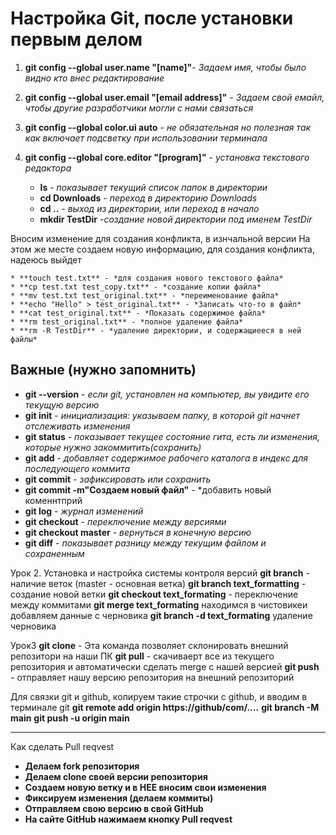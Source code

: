 

# Настройка Git, после установки первым делом

1. **git config --global user.name "[name]"**- *Задаем имя, чтобы было видно кто внес редактирование*
2. **git config --global user.email "[email address]"** - *Задаем свой емайл, чтобы другие разработчики могли с нами связаться*
3. **git config --global color.ui auto** - *не обязательная но полезная так как включает подсветку при использовании терминала*
4. **git config --global core.editor "[program]"** - *установка текстового редактора*

    *  **ls** - *показывает текущий список папок в директории*
    * **cd Downloads** - *переход в директорию Downloads*
    * **cd ..** - *выход из директории, или переход в начало*
    * **mkdir TestDir** -*создание новой директории под именем TestDir*

Вносим изменение для создания конфликта, в изнчальной версии
На этом же месте создаем новую информацию, для создания конфликта, надеюсь выйдет



    * **touch test.txt** - *для создания нового текстового файла*
    * **cp test.txt test_copy.txt** - *создание копии файла*
    * **mv test.txt test_original.txt** - *переименование файла*
    * **echo "Hello" > test_original.txt** - *Записать что-то в файл*
    * **cat test_original.txt** - *Показать содержимое файла*
    * **rm test_original.txt** - *полное удаление файла*
    * **rm -R TestDir** - *удаление директории, и содержащиееся в ней файлы*

## Важные (нужно запомнить)
* **git --version** - *если git, установлен на компьютер, вы увидите его текущую версию*
* **git init** - *инициализация: указываем папку, в которой git начнет отслеживать изменения*
* **git status** - *показывает текущее состояние гита, есть ли изменения, которые нужно закоммитить(сохранить)*
* **git add** - *добавляет содержимое рабочего каталога в индекс для последующего коммита*
* **git commit** - *зафиксировать или сохранить*
* **git commit -m"Создаем новый файл"** - *добавить новый коменнтприй
* **git log** - *журнал изменений*
* **git checkout** - *переключение между версиями*
* **git checkout master** - *вернуться в конечную версию*
* **git diff** - *показывает разницу между текущим файлом и сохраненным*

Урок 2. Установка и настройка системы контроля версий
**git branch** - наличие веток (master - основная ветка)
**git branch text_formatting** - создание новой ветки
**git checkout text_formating** - переключение между коммитами
**git merge text_formating** находимся в чистовикеи добавляем данные с черновика
**git branch -d text_formating** удаление черновика

Урок3
**git clone** - Эта команда позволяет склонировать внешний репозитори на наши ПК
**git pull** - скачиваерт все из текущего репозитория и автоматически сделать merge с нашей версией
**git push** - отправляет нашу версию репозитория на внешний репозиторий

Для связки git и github, копируем такие строчки с github, и вводим в терминале git
**git remote add origin https://github/com/....**
**git branch -M main**
**git push -u origin main**
** **
Как сделать Pull reqvest
* **Делаем  fork репозитория**
* **Делаем clone своей версии репозитория**
* **Создаем новую ветку и в НЕЕ вносим свои изменения**
* **Фиксируем изменения (делаем коммиты)**
* **Отправляем свою версию в свой GitHub**
* **На сайте GitHub нажимаем кнопку Pull reqvest**
